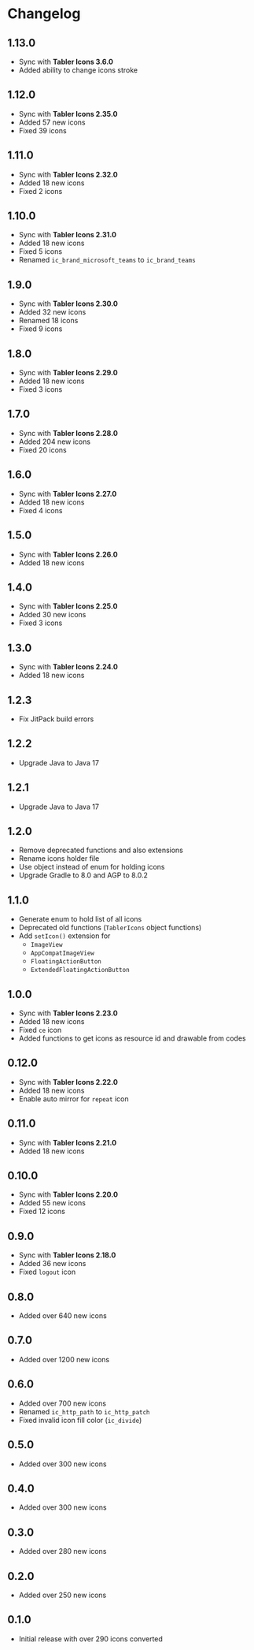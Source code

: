 # Changelog

## 1.13.0
* Sync with **Tabler Icons 3.6.0**
* Added ability to change icons stroke

## 1.12.0
* Sync with **Tabler Icons 2.35.0**
* Added 57 new icons
* Fixed 39 icons

## 1.11.0
* Sync with **Tabler Icons 2.32.0**
* Added 18 new icons
* Fixed 2 icons

## 1.10.0
* Sync with **Tabler Icons 2.31.0**
* Added 18 new icons
* Fixed 5 icons
* Renamed `ic_brand_microsoft_teams` to `ic_brand_teams`

## 1.9.0
* Sync with **Tabler Icons 2.30.0**
* Added 32 new icons
* Renamed 18 icons
* Fixed 9 icons

## 1.8.0
* Sync with **Tabler Icons 2.29.0**
* Added 18 new icons
* Fixed 3 icons

## 1.7.0
* Sync with **Tabler Icons 2.28.0**
* Added 204 new icons
* Fixed 20 icons

## 1.6.0
* Sync with **Tabler Icons 2.27.0**
* Added 18 new icons
* Fixed 4 icons

## 1.5.0
* Sync with **Tabler Icons 2.26.0**
* Added 18 new icons

## 1.4.0
* Sync with **Tabler Icons 2.25.0**
* Added 30 new icons
* Fixed 3 icons

## 1.3.0
* Sync with **Tabler Icons 2.24.0**
* Added 18 new icons

## 1.2.3
* Fix JitPack build errors

## 1.2.2
* Upgrade Java to Java 17

## 1.2.1
* Upgrade Java to Java 17

## 1.2.0
* Remove deprecated functions and also extensions
* Rename icons holder file
* Use object instead of enum for holding icons
* Upgrade Gradle to 8.0 and AGP to 8.0.2

## 1.1.0
* Generate enum to hold list of all icons
* Deprecated old functions (`TablerIcons` object functions)
* Add `setIcon()` extension for
  * `ImageView`
  * `AppCompatImageView`
  * `FloatingActionButton`
  * `ExtendedFloatingActionButton`

## 1.0.0
* Sync with **Tabler Icons 2.23.0**
* Added 18 new icons
* Fixed `ce` icon
* Added functions to get icons as resource id and drawable from codes

## 0.12.0
* Sync with **Tabler Icons 2.22.0**
* Added 18 new icons
* Enable auto mirror for `repeat` icon

## 0.11.0
* Sync with **Tabler Icons 2.21.0**
* Added 18 new icons

## 0.10.0
* Sync with **Tabler Icons 2.20.0**
* Added 55 new icons
* Fixed 12 icons

## 0.9.0
* Sync with **Tabler Icons 2.18.0**
* Added 36 new icons
* Fixed `logout` icon

## 0.8.0
* Added over 640 new icons

## 0.7.0
* Added over 1200 new icons

## 0.6.0
* Added over 700 new icons
* Renamed `ic_http_path` to `ic_http_patch`
* Fixed invalid icon fill color (`ic_divide`)

## 0.5.0
* Added over 300 new icons

## 0.4.0
* Added over 300 new icons

## 0.3.0
* Added over 280 new icons

## 0.2.0
* Added over 250 new icons

## 0.1.0
* Initial release with over 290 icons converted
